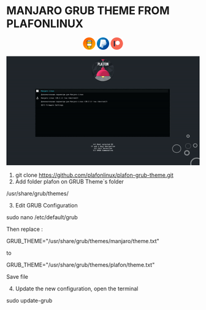 # MANJARO GRUB THEME FROM PLAFONLINUX

<p align="center">
<a href="https://www.donationalerts.com/r/donplafon"><img width="32px" src="https://raw.githubusercontent.com/adi1090x/files/master/other/1.png" alt="Buy Me A Coffee - Купить мне кофе"></a>
<a href="https://www.paypal.com/paypalme/godofgnome"><img width="32px" src="https://raw.githubusercontent.com/adi1090x/files/master/other/3.png" alt="Support me on Paypal"></a>
<a href=""><img width="32px" src="https://raw.githubusercontent.com/adi1090x/files/master/other/4.png" alt="Support me on Patreon"></a>
</p>

![GitHub Logo](preview.gif)

 
01. git clone https://github.com/plafonlinux/plafon-grub-theme.git
02. Add folder plafon on GRUB Theme`s folder

/usr/share/grub/themes/

03. Edit GRUB Configuration

sudo nano /etc/default/grub

Then replace :

GRUB_THEME="/usr/share/grub/themes/manjaro/theme.txt"

to 

GRUB_THEME="/usr/share/grub/themes/plafon/theme.txt"

Save file

04. Update the new configuration, open the terminal 

sudo update-grub

